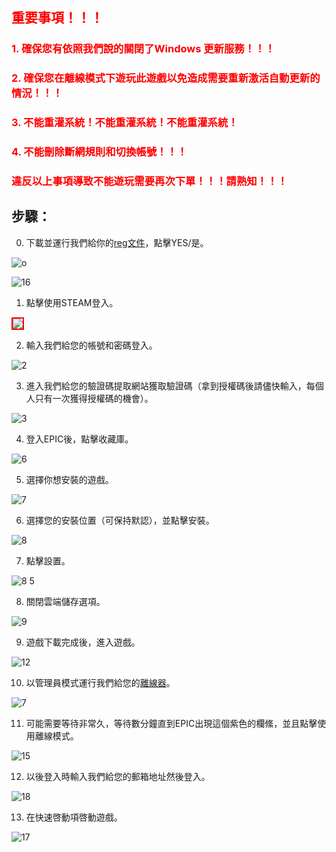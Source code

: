 ## <span style="color: red;">重要事項！！！</span>
### <span style="color: red;">1. 確保您有依照我們說的關閉了Windows 更新服務！！！</span>
### <span style="color: red;">2. 確保您在離線模式下遊玩此遊戲以免造成需要重新激活自動更新的情況！！！</span>
### <span style="color: red;">3. 不能重灌系統！不能重灌系統！不能重灌系統！</span>
### <span style="color: red;">4. 不能刪除斷網規則和切換帳號！！！</span>

### <span style="color: red;">違反以上事項導致不能遊玩需要再次下單！！！請熟知！！！</span>

## 步驟：
0. 下載並運行我們給你的[reg文件](https://github.com/cyberspace1902/Cyber-Space-Guide/releases/download/o%3B%3B/pauseupdate.reg)，點擊YES/是。

![o](https://user-images.githubusercontent.com/91774682/146409843-91957c78-387d-4762-872c-3b5b38264482.jpg)

![16](https://user-images.githubusercontent.com/91774682/146410001-2bfae0e8-d19b-4ded-81df-8f9b8661454c.jpg)

1. 點擊使用STEAM登入。

<img src="https://user-images.githubusercontent.com/91774682/146406958-9343b3f2-a68b-4bb6-8493-71d02821ee6c.jpg" style="border: 2px solid red" />

2. 輸入我們給您的帳號和密碼登入。

![2](https://user-images.githubusercontent.com/91774682/146407346-6a687273-115d-4405-a3d5-5bb755d760d8.jpg)

3. 進入我們給您的驗證碼提取網站獲取驗證碼（拿到授權碼後請儘快輸入，每個人只有一次獲得授權碼的機會）。

![3](https://user-images.githubusercontent.com/91774682/146407564-45e27f73-ed40-4a3f-b4fe-c379fe1061ad.jpg)

4. 登入EPIC後，點擊收藏庫。

![6](https://user-images.githubusercontent.com/91774682/146408108-5035c7af-3f72-43c7-b275-47dc289e86fe.jpg)

5. 選擇你想安裝的遊戲。

![7](https://user-images.githubusercontent.com/91774682/146408356-eb621baa-3ee5-419b-9fb8-05c80ebefdb2.jpg)

6. 選擇您的安裝位置（可保持默認），並點擊安裝。

![8](https://user-images.githubusercontent.com/91774682/146408498-75e43f5e-78c0-432b-97fa-0c7cf505bc30.jpg)

7. 點擊設置。

![8 5](https://user-images.githubusercontent.com/91774682/146408554-59451f74-e7de-4932-8412-f9b0c3ae25b5.jpg)

8. 關閉雲端儲存選項。

![9](https://user-images.githubusercontent.com/91774682/146408657-a376c8db-4d1c-4f45-ab27-eaa0d1f5ff70.jpg)

9. 遊戲下載完成後，進入遊戲。

![12](https://user-images.githubusercontent.com/91774682/146409114-651ffb25-411d-4c73-9aae-475f2fc7eeb4.jpg)

10. 以管理員模式運行我們給您的[離線器](https://github.com/cyberspace1902/Cyber-Space-Guide/releases/download/o%3B%3B/epicoffline.bat)。

![7](https://user-images.githubusercontent.com/91774682/146409279-59fe8377-eb80-4c69-922b-e38b473871c7.jpg)

11. 可能需要等待非常久，等待數分鐘直到EPIC出現這個紫色的欄絛，並且點擊使用離線模式。

![15](https://user-images.githubusercontent.com/91774682/146409568-a214973f-aa97-4e8d-8f0e-1f5412574db5.jpg)

12. 以後登入時輸入我們給您的郵箱地址然後登入。

![18](https://user-images.githubusercontent.com/91774682/146414377-70b3d3aa-9acc-486f-a080-24c804596938.jpg)

13. 在快速啓動項啓動遊戲。

![17](https://user-images.githubusercontent.com/91774682/146414479-616978d5-4bb3-4d9d-9181-7b93d3d0265c.jpg)
